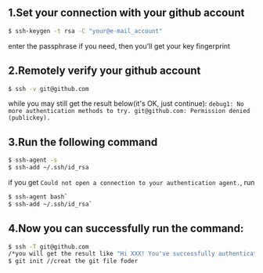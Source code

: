 ## 1.Set your connection with your github account
```bash
$ ssh-keygen -t rsa -C "your@e-mail_account"
```
enter the passphrase if you need, then you'll get your key fingerprint
## 2.Remotely verify your github account
```bash
$ ssh -v git@github.com
```
while you may still get the result below(it's OK, just continue):
`
debug1: No more authentication methods to try.
git@github.com: Permission denied (publickey).
`
## 3.Run the following command
```bash
$ ssh-agent -s
$ ssh-add ~/.ssh/id_rsa
```
if you get `Could not open a connection to your authentication agent.`, run 
```bash
$ ssh-agent bash`
$ ssh-add ~/.ssh/id_rsa`
```
## 4.Now you can successfully run the command:
```bash
$ ssh -T git@github.com
/*you will get the result like "Hi XXX! You've successfully authenticated, but GitHub does not provide shell access."*/
$ git init //creat the git file foder
